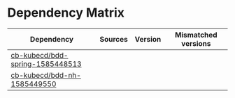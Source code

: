 # Dependency Matrix

Dependency | Sources | Version | Mismatched versions
---------- | ------- | ------- | -------------------
[cb-kubecd/bdd-spring-1585448513](https://github.com/cb-kubecd/bdd-spring-1585448513.git) |  | []() | 
[cb-kubecd/bdd-nh-1585449550](https://github.com/cb-kubecd/bdd-nh-1585449550.git) |  | []() | 
